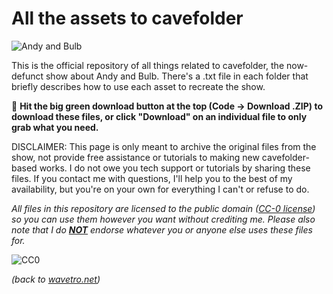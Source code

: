 # All the assets to cavefolder

![Andy and Bulb](https://i.imgur.com/QZIz9cS.png)

This is the official repository of all things related to cavefolder, the now-defunct show about Andy and Bulb. There's a .txt file in each folder that briefly describes how to use each asset to recreate the show. 

📂 **Hit the big green download button at the top (Code -> Download .ZIP) to download these files, or click "Download" on an individual file to only grab what you need.**

DISCLAIMER: This page is only meant to archive the original files from the show, not provide free assistance or tutorials to making new cavefolder-based works. I do not owe you tech support or tutorials by sharing these files. If you contact me with questions, I'll help you to the best of my availability, but you're on your own for everything I can't or refuse to do.

*All files in this repository are licensed to the public domain ([CC-0 license](https://creativecommons.org/share-your-work/public-domain/cc0)) so you can use them however you want without crediting me. Please also note that I do <ins>**NOT**</ins> endorse whatever you or anyone else uses these files for.*

![CC0](https://licensebuttons.net/p/zero/1.0/88x31.png)

*(back to [wavetro.net](https://wavetro.net))*
